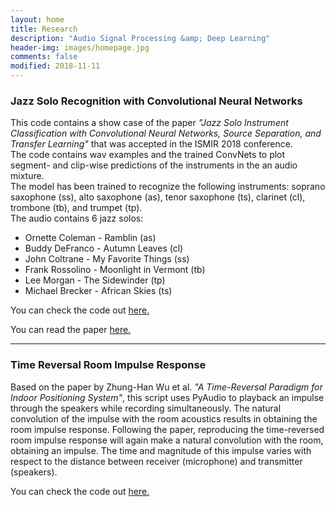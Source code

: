 ```yaml
---
layout: home
title: Research
description: "Audio Signal Processing &amp; Deep Learning"
header-img: images/homepage.jpg
comments: false
modified: 2018-11-11
---
```


### Jazz Solo Recognition with Convolutional Neural Networks

This code contains a show case of the paper *"Jazz Solo Instrument Classification with Convolutional Neural Networks, Source Separation, and Transfer Learning"* that was accepted in the ISMIR 2018 conference. <br/>
The code contains wav examples and the trained ConvNets to plot segment- and clip-wise predictions of the instruments in the an audio mixture. <br/>
The model has been trained to recognize the following instruments: soprano saxophone (ss), alto saxophone (as), tenor saxophone (ts), clarinet (cl), trombone (tb), and trumpet (tp). <br/>
The audio contains 6 jazz solos:
- Ornette Coleman - Ramblin (as)
- Buddy DeFranco - Autumn Leaves (cl)
- John Coltrane - My Favorite Things (ss)
- Frank Rossolino - Moonlight in Vermont (tb)
- Lee Morgan - The Sidewinder (tp)
- Michael Brecker - African Skies (ts)

You can check the code out [here.](https://github.com/juansgomez87/jazz-show-case/)

You can read the paper [here.](http://ismir2018.ircam.fr/doc/pdfs/145_Paper.pdf)

---
### Time Reversal Room Impulse Response

Based on the paper by Zhung-Han Wu et al. *"A Time-Reversal Paradigm for Indoor Positioning System"*, this script uses PyAudio to playback an impulse through the speakers while recording simultaneously. The natural convolution of the impulse with the room acoustics results in obtaining the room impulse response. Following the paper, reproducing the time-reversed room impulse response will again make a natural convolution with the room, obtaining an impulse. The time and magnitude of this impulse varies with respect to the distance between receiver (microphone) and transmitter (speakers).

You can check the code out [here.](https://github.com/juansgomez87/time-reversed-rir/)
